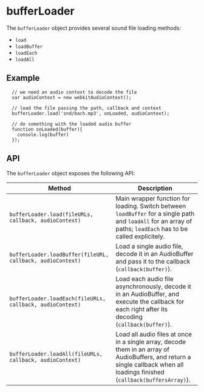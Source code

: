 # bufferLoader

The `bufferLoader` object provides several sound file loading methods:

- `load`
- `loadBuffer`
- `loadEach`
- `loadAll`


## Example

```
  // we need an audio context to decode the file
  var audioContext = new webkitAudioContext();

  // load the file passing the path, callback and context
  bufferLoader.load('snd/bach.mp3', onLoaded, audioContext);

  // do something with the loaded audio buffer
  function onLoaded(buffer){
    console.log(buffer)
  });
```

## API

The `bufferLoader` object exposes the following API:

Method | Description
--- | ---
 `bufferLoader.load(fileURLs, callback, audioContext)` | Main wrapper function for loading. Switch between `loadBuffer` for a single path and `loadAll` for an array of paths; `loadEach` has to be called explicitely.
`bufferLoader.loadBuffer(fileURL, callback, audioContext)` | Load a single audio file, decode it in an AudioBuffer and pass it to the callback (`callback(buffer)`).
`bufferLoader.loadEach(fileURLs, callback, audioContext)` | Load each audio file asynchronously, decode it in an AudioBuffer, and execute the callback for each right after its decoding (`callback(buffer)`).
`bufferLoader.loadAll(fileURLs, callback, audioContext)` | Load all audio files at once in a single array, decode them in an array of AudioBuffers, and return a single callback when all loadings finished (`callback(buffersArray)`).
